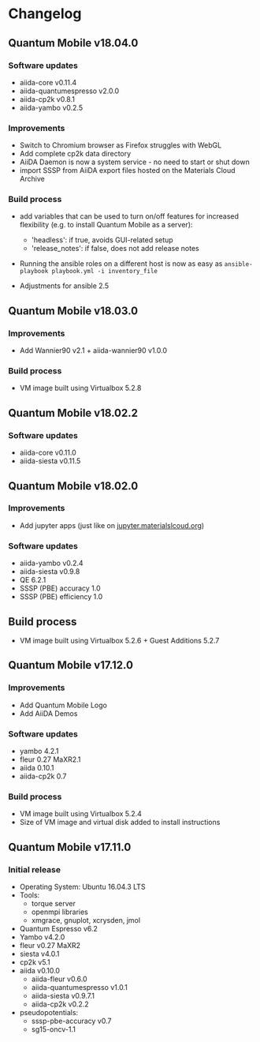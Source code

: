 # Changelog

## Quantum Mobile v18.04.0

### Software updates
* aiida-core v0.11.4
* aiida-quantumespresso v2.0.0
* aiida-cp2k v0.8.1
* aiida-yambo v0.2.5

### Improvements

- Switch to Chromium browser as Firefox struggles with WebGL
- Add complete cp2k data directory
- AiiDA Daemon is now a system service - no need to start or shut down
- import SSSP from AiiDA export files hosted on the Materials Cloud Archive

### Build process

- add variables that can be used to turn on/off features for
  increased flexibility (e.g. to install Quantum Mobile as a
  server):

     * 'headless': if true, avoids GUI-related setup
     * 'release_notes': if false, does not add release notes
- Running the ansible roles on a different host is now as easy as
  `ansible-playbook playbook.yml -i inventory_file`
- Adjustments for ansible 2.5

## Quantum Mobile v18.03.0

### Improvements

- Add Wannier90 v2.1 + aiida-wannier90 v1.0.0

### Build process

- VM image built using Virtualbox 5.2.8

## Quantum Mobile v18.02.2

### Software updates
* aiida-core v0.11.0
* aiida-siesta v0.11.5

## Quantum Mobile v18.02.0

### Improvements

- Add jupyter apps (just like on [jupyter.materialslcoud.org](jupyter.materialscloud.org))

### Software updates
* aiida-yambo v0.2.4
* aiida-siesta v0.9.8
* QE 6.2.1
* SSSP (PBE) accuracy 1.0
* SSSP (PBE) efficiency 1.0

## Build process

- VM image built using Virtualbox 5.2.6 + Guest Additions 5.2.7


## Quantum Mobile v17.12.0

### Improvements

- Add Quantum Mobile Logo
- Add AiiDA Demos

### Software updates

- yambo 4.2.1
- fleur 0.27 MaXR2.1
- aiida 0.10.1
- aiida-cp2k 0.7

### Build process

- VM image built using Virtualbox 5.2.4
- Size of VM image and virtual disk added to install instructions

## Quantum Mobile v17.11.0

### Initial release

- Operating System: Ubuntu 16.04.3 LTS
- Tools:
  - torque server
  - openmpi libraries
  - xmgrace, gnuplot, xcrysden, jmol
- Quantum Espresso v6.2
- Yambo v4.2.0
- fleur v0.27 MaXR2
- siesta v4.0.1
- cp2k v5.1
- aiida v0.10.0
  - aiida-fleur v0.6.0
  - aiida-quantumespresso v1.0.1
  - aiida-siesta v0.9.7.1
  - aiida-cp2k v0.2.2
- pseudopotentials: 
  - sssp-pbe-accuracy v0.7
  - sg15-oncv-1.1
